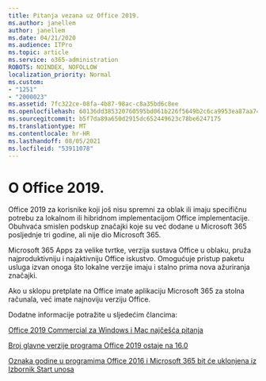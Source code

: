 ```yaml
---
title: Pitanja vezana uz Office 2019.
ms.author: janellem
author: janellem
ms.date: 04/21/2020
ms.audience: ITPro
ms.topic: article
ms.service: o365-administration
ROBOTS: NOINDEX, NOFOLLOW
localization_priority: Normal
ms.custom:
- "1251"
- "2000023"
ms.assetid: 7fc322ce-08fa-4b87-98ac-c8a35bd6c8ee
ms.openlocfilehash: 60136dd385320760595bd061b226f5649b2c6ca9953ea87aa743dcf4156759a5
ms.sourcegitcommit: b5f7da89a650d2915dc652449623c78be6247175
ms.translationtype: MT
ms.contentlocale: hr-HR
ms.lasthandoff: 08/05/2021
ms.locfileid: "53911078"
---
```

# <a name="about-office-2019"></a>O Office 2019.

Office 2019 za korisnike koji još nisu spremni za oblak ili imaju specifičnu potrebu za lokalnom ili hibridnom implementacijom Office implementacije. Obuhvaća smislen podskup značajki koje su već dodane u Microsoft 365 posljednje tri godine, ali nije dio Microsoft 365.
  
Microsoft 365 Apps za velike tvrtke, verzija sustava Office u oblaku, pruža najproduktivniju i najaktivniju Office iskustvo. Omogućuje pristup paketu usluga izvan onoga što lokalne verzije imaju i stalno prima nova ažuriranja značajki.
  
Ako u sklopu pretplate na Office imate aplikaciju Microsoft 365 za stolna računala, već imate najnoviju verziju Office.
  
Dodatne informacije potražite u sljedećim člancima:
  
[Office 2019 Commercial za Windows i Mac najčešća pitanja](https://support.microsoft.com/help/4133312)
  
[Broj glavne verzije programa Office 2019 ostaje na 16.0](https://docs.microsoft.com/deployoffice/office2019/overview)
  
[Oznaka godine u programima Office 2016 i Microsoft 365 bit će uklonjena iz Izbornik Start unosa](https://support.office.com/article/8fe5e052-76d2-49de-af30-2e84ed3da907?wt.mc_id=Alchemy_ClientDIA)
  